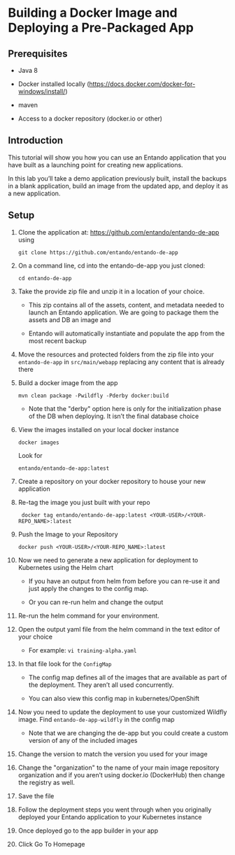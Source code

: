 # Building a Docker Image and Deploying a Pre-Packaged App

## Prerequisites

-   Java 8

-   Docker installed locally
    (<https://docs.docker.com/docker-for-windows/install/>)

-   maven

-   Access to a docker repository (docker.io or other)

## Introduction

This tutorial will show you how you can use an Entando application that
you have built as a launching point for creating new applications.

In this lab you’ll take a demo application previously built, install the
backups in a blank application, build an image from the updated app, and
deploy it as a new application.

## Setup

1.  Clone the application at:
    <https://github.com/entando/entando-de-app> using

        git clone https://github.com/entando/entando-de-app

2.  On a command line, cd into the entando-de-app you just cloned:

        cd entando-de-app

3.  Take the provide zip file and unzip it in a location of your choice.

    -   This zip contains all of the assets, content, and metadata
        needed to launch an Entando application. We are going to package
        them the assets and DB an image and

    -   Entando will automatically instantiate and populate the app from
        the most recent backup

4.  Move the resources and protected folders from the zip file into your
    `entando-de-app` in `src/main/webapp` replacing any content that is
    already there

5.  Build a docker image from the app

        mvn clean package -Pwildfly -Pderby docker:build

    -   Note that the "derby" option here is only for the initialization
        phase of the DB when deploying. It isn’t the final database
        choice

6.  View the images installed on your local docker instance

        docker images

    Look for

        entando/entando-de-app:latest

7.  Create a repository on your docker repository to house your new
    application

8.  Re-tag the image you just built with your repo

         docker tag entando/entando-de-app:latest <YOUR-USER>/<YOUR-REPO_NAME>:latest

9.  Push the Image to your Repository

        docker push <YOUR-USER>/<YOUR-REPO_NAME>:latest

10. Now we need to generate a new application for deployment to
    Kubernetes using the Helm chart

    -   If you have an output from helm from before you can re-use it
        and just apply the changes to the config map.

    -   Or you can re-run helm and change the output

11. Re-run the helm command for your environment.

12. Open the output yaml file from the helm command in the text editor
    of your choice

    -   For example: `vi training-alpha.yaml`

13. In that file look for the `ConfigMap`

    -   The config map defines all of the images that are available as
        part of the deployment. They aren’t all used concurrently.

    -   You can also view this config map in kubernetes/OpenShift

14. Now you need to update the deployment to use your customized Wildfly
    image. Find `entando-de-app-wildfly` in the config map

    -   Note that we are changing the de-app but you could create a
        custom version of any of the included images

15. Change the version to match the version you used for your image

16. Change the "organization" to the name of your main image repository
    organization and if you aren’t using docker.io (DockerHub) then
    change the registry as well.

17. Save the file

18. Follow the deployment steps you went through when you originally
    deployed your Entando application to your Kubernetes instance

19. Once deployed go to the app builder in your app

20. Click Go To Homepage



